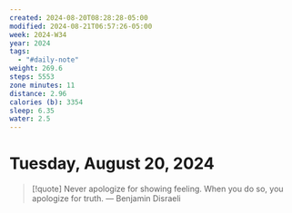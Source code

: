 ```yaml
---
created: 2024-08-20T08:28:28-05:00
modified: 2024-08-21T06:57:26-05:00
week: 2024-W34
year: 2024
tags:
  - "#daily-note"
weight: 269.6
steps: 5553
zone minutes: 11
distance: 2.96
calories (b): 3354
sleep: 6.35
water: 2.5
---
```

# Tuesday, August 20, 2024

> [!quote] Never apologize for showing feeling. When you do so, you apologize for truth.
> — Benjamin Disraeli

